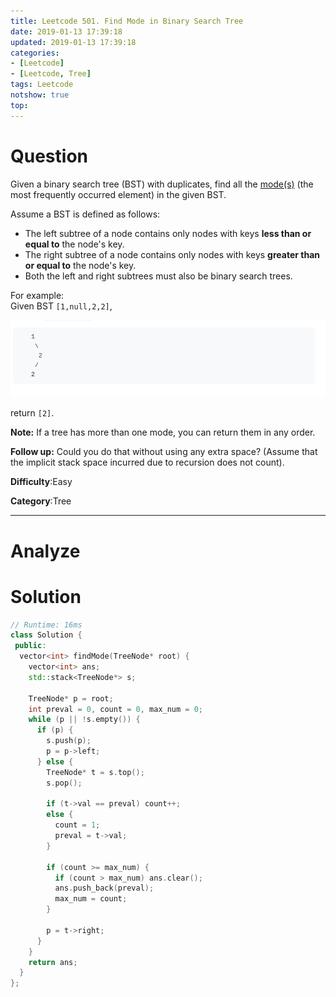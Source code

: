 ```yaml
---
title: Leetcode 501. Find Mode in Binary Search Tree
date: 2019-01-13 17:39:18
updated: 2019-01-13 17:39:18
categories: 
- [Leetcode]
- [Leetcode, Tree]
tags: Leetcode
notshow: true
top:
---
```


# Question

Given a binary search tree (BST) with duplicates, find all the  [mode(s)](https://en.wikipedia.org/wiki/Mode_(statistics))  (the most frequently occurred element) in the given BST.

Assume a BST is defined as follows:

- The left subtree of a node contains only nodes with keys  **less than or equal to**  the node's key.
- The right subtree of a node contains only nodes with keys  **greater than or equal to**  the node's key.
- Both the left and right subtrees must also be binary search trees.

For example:  
Given BST  `[1,null,2,2]`,

![](/images/in-post/2019-01-13-Leetcode-501-Find-Mode-in-Binary-Search-Tree/2019-01-13-17-40-25.png)

return  `[2]`.

**Note:**  If a tree has more than one mode, you can return them in any order.

**Follow up:**  Could you do that without using any extra space? (Assume that the implicit stack space incurred due to recursion does not count).

**Difficulty**:Easy

**Category**:Tree

<!-- more -->

------------

# Analyze

# Solution

```cpp
// Runtime: 16ms
class Solution {
 public:
  vector<int> findMode(TreeNode* root) {
    vector<int> ans;
    std::stack<TreeNode*> s;

    TreeNode* p = root;
    int preval = 0, count = 0, max_num = 0;
    while (p || !s.empty()) {
      if (p) {
        s.push(p);
        p = p->left;
      } else {
        TreeNode* t = s.top();
        s.pop();

        if (t->val == preval) count++;
        else {
          count = 1;
          preval = t->val;
        }

        if (count >= max_num) {
          if (count > max_num) ans.clear();
          ans.push_back(preval);
          max_num = count;
        } 

        p = t->right;
      }
    }
    return ans;
  }
};
```


